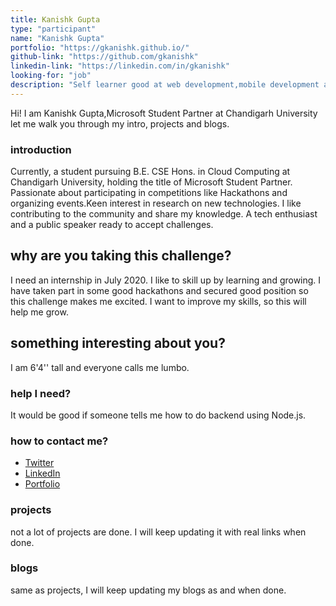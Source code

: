 ```yaml
---
title: Kanishk Gupta
type: "participant"
name: "Kanishk Gupta"
portfolio: "https://gkanishk.github.io/"
github-link: "https://github.com/gkanishk"
linkedin-link: "https://linkedin.com/in/gkanishk"
looking-for: "job"
description: "Self learner good at web development,mobile development and working on react "
---
```


Hi! I am Kanishk Gupta,Microsoft Student Partner at Chandigarh University let me walk you through my intro, projects and blogs.

### introduction

Currently, a student pursuing B.E. CSE Hons. in Cloud Computing at Chandigarh University, holding the title of Microsoft Student Partner.
Passionate about participating in competitions like Hackathons and organizing events.Keen interest in research on new technologies. I like contributing to the community and share my knowledge.
A tech enthusiast and a public speaker ready to accept challenges.

## why are you taking this challenge?

I need an internship in July 2020.
I like to skill up by learning and growing.
I have taken part in some good hackathons and secured good position so this challenge makes me excited.
I want to improve my skills, so this will help me grow.

## something interesting about you?

I am 6'4'' tall and everyone calls me lumbo.

### help I need?

It would be good if someone tells me how to do backend using Node.js.

### how to contact me?

- [Twitter](https://twitter.com/gkanishk_)
- [LinkedIn](https://linkedin.com/in/gkanishk)
- [Portfolio](https://gkanishk.github.io/)

### projects

not a lot of projects are done. I will keep updating it with real links when done.

### blogs

same as projects, I will keep updating my blogs as and when done.
